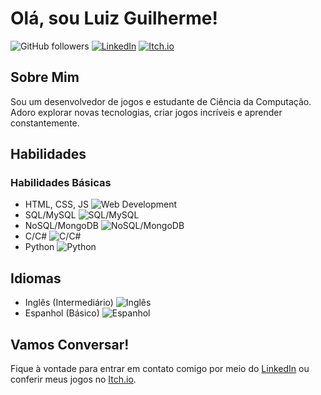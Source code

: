 # Olá, sou Luiz Guilherme!

![GitHub followers](https://img.shields.io/github/followers/Luizgi?label=Seguir&style=social)
[![LinkedIn](https://img.shields.io/badge/LinkedIn-Connect-blue)](https://www.linkedin.com/in/luiz-guilherme-de-souza-gon%C3%A7alves-aa3374160/)
[![Itch.io](https://img.shields.io/badge/Itch.io-Game%20Dev-green)](https://luizgi.itch.io/)

## Sobre Mim
Sou um desenvolvedor de jogos e estudante de Ciência da Computação.
Adoro explorar novas tecnologias, criar jogos incríveis e aprender constantemente.

  
## Habilidades

### Habilidades Básicas
- HTML, CSS, JS ![Web Development](https://img.shields.io/badge/Web%20Development-Básico-lightgrey)
- SQL/MySQL ![SQL/MySQL](https://img.shields.io/badge/SQL/MySQL-Básico-lightgrey)
- NoSQL/MongoDB ![NoSQL/MongoDB](https://img.shields.io/badge/NoSQL/MongoDB-Básico-lightgrey)
- C/C# ![C/C#](https://img.shields.io/badge/C/C%23-Básico-lightgrey)
- Python ![Python](https://img.shields.io/badge/Python-Básico-lightgrey)

## Idiomas
- Inglês (Intermediário) ![Inglês](https://img.shields.io/badge/Inglês-Intermediário-blue)
- Espanhol (Básico) ![Espanhol](https://img.shields.io/badge/Espanhol-Básico-blue)

## Vamos Conversar!
Fique à vontade para entrar em contato comigo por meio do [LinkedIn](https://www.linkedin.com/in/luiz-guilherme-de-souza-gon%C3%A7alves-aa3374160/) ou conferir meus jogos no [Itch.io](https://luizgi.itch.io/).
